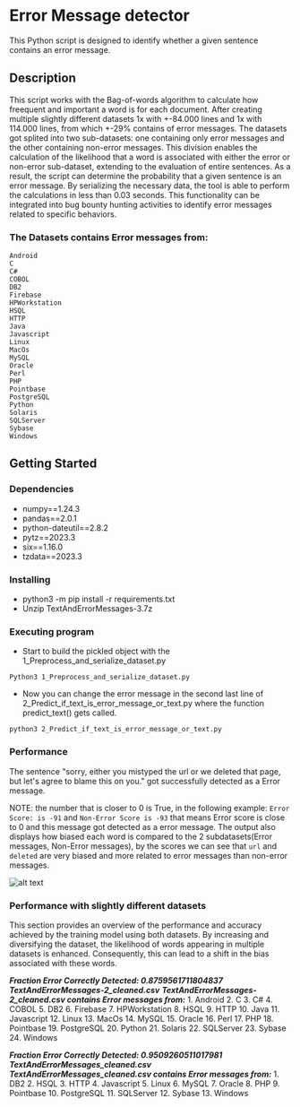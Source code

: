 # Error Message detector

This Python script is designed to identify whether a given sentence contains an error message.

## Description

This script works with the Bag-of-words algorithm to calculate how freequent and important a word is for each document.
After creating multiple slightly different datasets 1x with +-84.000 lines and 1x with 114.000 lines, from which +-29% contains of error messages.
The datasets got splited into two sub-datasets: one containing only error messages and the other containing non-error messages.
This division enables the calculation of the likelihood that a word is associated with either the error or non-error sub-dataset, extending to the evaluation of entire sentences.
As a result, the script can determine the probability that a given sentence is an error message.
By serializing the necessary data, the tool is able to perform the calculations in less than 0.03 seconds.
This functionality can be integrated into bug bounty hunting activities to identify error messages related to specific behaviors.

### The Datasets contains Error messages from:

    Android
    C
    C#
    COBOL
    DB2
    Firebase
    HPWorkstation
    HSQL
    HTTP
    Java
    Javascript
    Linux
    MacOs
    MySQL
    Oracle
    Perl
    PHP
    Pointbase
    PostgreSQL
    Python
    Solaris
    SQLServer
    Sybase
    Windows
    



## Getting Started

### Dependencies

* numpy==1.24.3
* pandas==2.0.1
* python-dateutil==2.8.2
* pytz==2023.3
* six==1.16.0
* tzdata==2023.3


### Installing

* python3 -m pip install -r requirements.txt
* Unzip TextAndErrorMessages-3.7z


### Executing program

* Start to build the pickled object with the 1_Preprocess_and_serialize_dataset.py
```
Python3 1_Preprocess_and_serialize_dataset.py
```
* Now you can change the error message in the second last line of 2_Predict_if_text_is_error_message_or_text.py where the function predict_text() gets called.
```
python3 2_Predict_if_text_is_error_message_or_text.py
```



### Performance

The sentence "sorry, either you mistyped the url or we deleted that page, but let's agree to blame this on you." got successfully detected as a Error message.

NOTE: the number that is closer to 0 is True, in the following example: ```Error Score: is -91``` and ```Non-Error Score is -93``` that means Error score is close to 0 and this message got detected as a error message. The output also displays how biased each word is compared to the 2 subdatasets(Error messages, Non-Error messages), by the scores we can see that ```url``` and ```deleted``` are very biased and more related to error messages than non-error messages.


![alt text](https://i.postimg.cc/FK0TxgFr/Screenshot-2023-06-18-181049.png)

### Performance with slightly different datasets
This section provides an overview of the performance and accuracy achieved by the training model using both datasets. By increasing and diversifying the dataset, the likelihood of words appearing in multiple datasets is enhanced. Consequently, this can lead to a shift in the bias associated with these words.


___Fraction Error Correctly Detected: 0.8759561711804837 TextAndErrorMessages-2_cleaned.csv___
___TextAndErrorMessages-2_cleaned.csv contains Error messages from:___
    1. Android
    2. C
    3. C#
    4. COBOL
    5. DB2
    6. Firebase
    7. HPWorkstation
    8. HSQL
    9. HTTP
    10. Java
    11. Javascript
    12. Linux
    13. MacOs
    14. MySQL
    15. Oracle
    16. Perl
    17. PHP
    18. Pointbase
    19. PostgreSQL
    20. Python
    21. Solaris
    22. SQLServer
    23. Sybase
    24. Windows

___Fraction Error Correctly Detected: 0.9509260511017981 TextAndErrorMessages_cleaned.csv___
___TextAndErrorMessages_cleaned.csv contains Error messages from:___
    1. DB2
    2. HSQL
    3. HTTP
    4. Javascript
    5. Linux
    6. MySQL
    7. Oracle
    8. PHP
    9. Pointbase
    10. PostgreSQL
    11. SQLServer
    12. Sybase
    13. Windows
